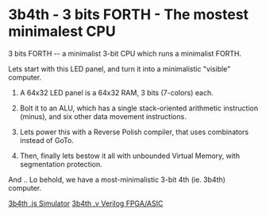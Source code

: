 # 3b4th - 3 bits FORTH - The mostest minimalest CPU

3 bits FORTH -- a minimalist 3-bit CPU which runs a minimalist FORTH.

Lets start with this LED panel, and turn it into a minimalistic "visible"
computer.

1. A 64x32 LED panel is a 64x32 RAM, 3 bits (7-colors) each.

2. Bolt it to an ALU, which has a single stack-oriented arithmetic
instruction (minus), and six other data movement instructions.

3. Lets power this with a Reverse Polish compiler, that uses combinators
instead of GoTo.

4. Then, finally lets bestow it all with unbounded Virtual Memory, with
segmentation protection.

And .. Lo behold, we have a most-minimalistic 3-bit 4th (ie. 3b4th)  computer.

[3b4th .js Simulator](https://point.enablery.org/shri/3b4th)
[3b4th .v Verilog FPGA/ASIC](https://point.enablery.org/shri/3b4th/verilog)

